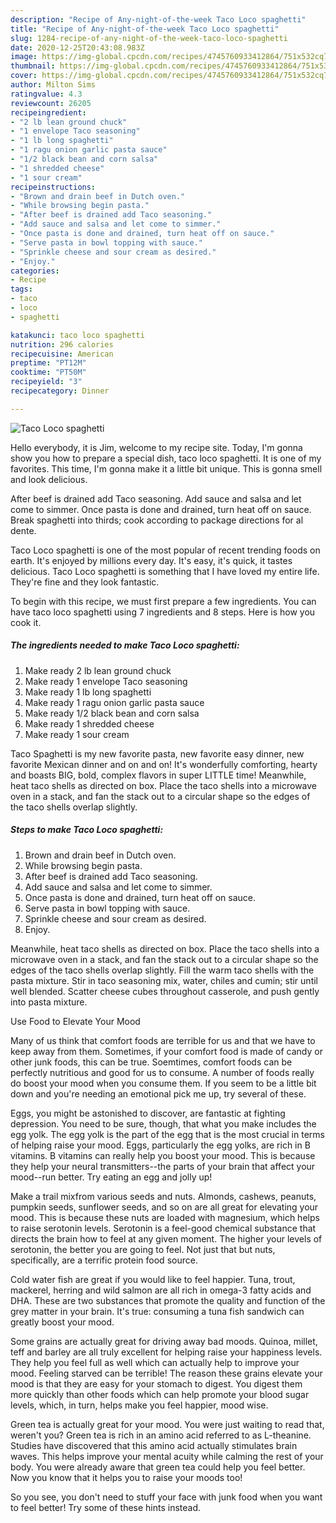```yaml
---
description: "Recipe of Any-night-of-the-week Taco Loco spaghetti"
title: "Recipe of Any-night-of-the-week Taco Loco spaghetti"
slug: 1284-recipe-of-any-night-of-the-week-taco-loco-spaghetti
date: 2020-12-25T20:43:08.983Z
image: https://img-global.cpcdn.com/recipes/4745760933412864/751x532cq70/taco-loco-spaghetti-recipe-main-photo.jpg
thumbnail: https://img-global.cpcdn.com/recipes/4745760933412864/751x532cq70/taco-loco-spaghetti-recipe-main-photo.jpg
cover: https://img-global.cpcdn.com/recipes/4745760933412864/751x532cq70/taco-loco-spaghetti-recipe-main-photo.jpg
author: Milton Sims
ratingvalue: 4.3
reviewcount: 26205
recipeingredient:
- "2 lb lean ground chuck"
- "1 envelope Taco seasoning"
- "1 lb long spaghetti"
- "1 ragu onion garlic pasta sauce"
- "1/2 black bean and corn salsa"
- "1 shredded cheese"
- "1 sour cream"
recipeinstructions:
- "Brown and drain beef in Dutch oven."
- "While browsing begin pasta."
- "After beef is drained add Taco seasoning."
- "Add sauce and salsa and let come to simmer."
- "Once pasta is done and drained, turn heat off on sauce."
- "Serve pasta in bowl topping with sauce."
- "Sprinkle cheese and sour cream as desired."
- "Enjoy."
categories:
- Recipe
tags:
- taco
- loco
- spaghetti

katakunci: taco loco spaghetti 
nutrition: 296 calories
recipecuisine: American
preptime: "PT12M"
cooktime: "PT50M"
recipeyield: "3"
recipecategory: Dinner

---
```



![Taco Loco spaghetti](https://img-global.cpcdn.com/recipes/4745760933412864/751x532cq70/taco-loco-spaghetti-recipe-main-photo.jpg)

Hello everybody, it is Jim, welcome to my recipe site. Today, I'm gonna show you how to prepare a special dish, taco loco spaghetti. It is one of my favorites. This time, I'm gonna make it a little bit unique. This is gonna smell and look delicious.

After beef is drained add Taco seasoning. Add sauce and salsa and let come to simmer. Once pasta is done and drained, turn heat off on sauce. Break spaghetti into thirds; cook according to package directions for al dente.

Taco Loco spaghetti is one of the most popular of recent trending foods on earth. It's enjoyed by millions every day. It's easy, it's quick, it tastes delicious. Taco Loco spaghetti is something that I have loved my entire life. They're fine and they look fantastic.


To begin with this recipe, we must first prepare a few ingredients. You can have taco loco spaghetti using 7 ingredients and 8 steps. Here is how you cook it.

<!--inarticleads1-->

##### The ingredients needed to make Taco Loco spaghetti:

1. Make ready 2 lb lean ground chuck
1. Make ready 1 envelope Taco seasoning
1. Make ready 1 lb long spaghetti
1. Make ready 1 ragu onion garlic pasta sauce
1. Make ready 1/2 black bean and corn salsa
1. Make ready 1 shredded cheese
1. Make ready 1 sour cream


Taco Spaghetti is my new favorite pasta, new favorite easy dinner, new favorite Mexican dinner and on and on! It&#39;s wonderfully comforting, hearty and boasts BIG, bold, complex flavors in super LITTLE time! Meanwhile, heat taco shells as directed on box. Place the taco shells into a microwave oven in a stack, and fan the stack out to a circular shape so the edges of the taco shells overlap slightly. 

<!--inarticleads2-->

##### Steps to make Taco Loco spaghetti:

1. Brown and drain beef in Dutch oven.
1. While browsing begin pasta.
1. After beef is drained add Taco seasoning.
1. Add sauce and salsa and let come to simmer.
1. Once pasta is done and drained, turn heat off on sauce.
1. Serve pasta in bowl topping with sauce.
1. Sprinkle cheese and sour cream as desired.
1. Enjoy.


Meanwhile, heat taco shells as directed on box. Place the taco shells into a microwave oven in a stack, and fan the stack out to a circular shape so the edges of the taco shells overlap slightly. Fill the warm taco shells with the pasta mixture. Stir in taco seasoning mix, water, chiles and cumin; stir until well blended. Scatter cheese cubes throughout casserole, and push gently into pasta mixture. 

Use Food to Elevate Your Mood


Many of us think that comfort foods are terrible for us and that we have to keep away from them. Sometimes, if your comfort food is made of candy or other junk foods, this can be true. Soemtimes, comfort foods can be perfectly nutritious and good for us to consume. A number of foods really do boost your mood when you consume them. If you seem to be a little bit down and you're needing an emotional pick me up, try several of these.

Eggs, you might be astonished to discover, are fantastic at fighting depression. You need to be sure, though, that what you make includes the egg yolk. The egg yolk is the part of the egg that is the most crucial in terms of helping raise your mood. Eggs, particularly the egg yolks, are rich in B vitamins. B vitamins can really help you boost your mood. This is because they help your neural transmitters--the parts of your brain that affect your mood--run better. Try eating an egg and jolly up!

Make a trail mixfrom various seeds and nuts. Almonds, cashews, peanuts, pumpkin seeds, sunflower seeds, and so on are all great for elevating your mood. This is because these nuts are loaded with magnesium, which helps to raise serotonin levels. Serotonin is a feel-good chemical substance that directs the brain how to feel at any given moment. The higher your levels of serotonin, the better you are going to feel. Not just that but nuts, specifically, are a terrific protein food source.

Cold water fish are great if you would like to feel happier. Tuna, trout, mackerel, herring and wild salmon are all rich in omega-3 fatty acids and DHA. These are two substances that promote the quality and function of the grey matter in your brain. It's true: consuming a tuna fish sandwich can greatly boost your mood. 

Some grains are actually great for driving away bad moods. Quinoa, millet, teff and barley are all truly excellent for helping raise your happiness levels. They help you feel full as well which can actually help to improve your mood. Feeling starved can be terrible! The reason these grains elevate your mood is that they are easy for your stomach to digest. You digest them more quickly than other foods which can help promote your blood sugar levels, which, in turn, helps make you feel happier, mood wise.

Green tea is actually great for your mood. You were just waiting to read that, weren't you? Green tea is rich in an amino acid referred to as L-theanine. Studies have discovered that this amino acid actually stimulates brain waves. This helps improve your mental acuity while calming the rest of your body. You were already aware that green tea could help you feel better. Now you know that it helps you to raise your moods too!

So you see, you don't need to stuff your face with junk food when you want to feel better! Try  some  of  these  hints  instead.

